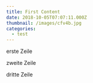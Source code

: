 ```yaml
---
title: First Content
date: 2018-10-05T07:07:11.000Z
thumbnail: /images/cfv4b.jpg
categories:
  - test
---
```

erste Zeile

zweite Zeile

dritte Zeile
